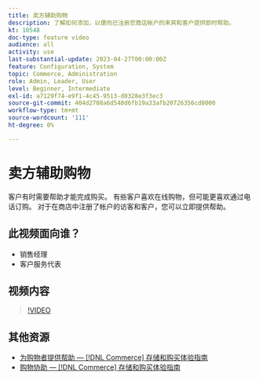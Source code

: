 ```yaml
---
title: 卖方辅助购物
description: 了解如何添加，以便向已注册您商店帐户的来宾和客户提供即时帮助。
kt: 10548
doc-type: feature video
audience: all
activity: use
last-substantial-update: 2023-04-27T00:00:00Z
feature: Configuration, System
topic: Commerce, Administration
role: Admin, Leader, User
level: Beginner, Intermediate
exl-id: a7129f74-e9f1-4c45-9513-d0328e3f3ec3
source-git-commit: 404d2708a6d540d6fb19a33afb20726356cd8000
workflow-type: tm+mt
source-wordcount: '111'
ht-degree: 0%

---
```


# 卖方辅助购物

客户有时需要帮助才能完成购买。 有些客户喜欢在线购物，但可能更喜欢通过电话订购。 对于在商店中注册了帐户的访客和客户，您可以立即提供帮助。

## 此视频面向谁？

- 销售经理
- 客户服务代表

## 视频内容

>[!VIDEO](https://video.tv.adobe.com/v/343662?quality=12&learn=on)

## 其他资源

- [为购物者提供帮助 —  [!DNL Commerce] 存储和购买体验指南](https://experienceleague.adobe.com/docs/commerce-admin/customers/customer-accounts/manage/login-as-customer.html)
- [购物协助 —  [!DNL Commerce] 存储和购买体验指南](https://experienceleague.adobe.com/docs/commerce-admin/stores-sales/introduction.html#shopping-assistance)
